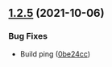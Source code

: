 ## [1.2.5](https://github.com/joshua-giumelli-deltatre/aws-service-quotas-exporter/compare/v1.2.4...v1.2.5) (2021-10-06)


### Bug Fixes

* Build ping ([0be24cc](https://github.com/joshua-giumelli-deltatre/aws-service-quotas-exporter/commit/0be24ccfe03b081f01eb956be941cb6ec35a6968))
